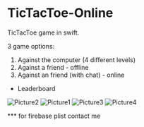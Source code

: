 # TicTacToe-Online
TicTacToe game in swift.

3 game options:
  1. Against the computer (4 different levels)
  2. Against a friend - offline
  3. Against an friend (with chat) - online 
  
+ Leaderboard

![Picture2](https://user-images.githubusercontent.com/55804602/78156040-e236db00-7446-11ea-8724-ed0d691c1c43.png)
![Picture1](https://user-images.githubusercontent.com/55804602/78156051-e531cb80-7446-11ea-9616-cd7021bce91f.png)
![Picture3](https://user-images.githubusercontent.com/55804602/78156060-e82cbc00-7446-11ea-9118-8d1da79e6d99.png)
![Picture4](https://user-images.githubusercontent.com/55804602/78157330-80777080-7448-11ea-86a5-5cd8b4ab7ef7.png)


*** for firebase plist contact me
